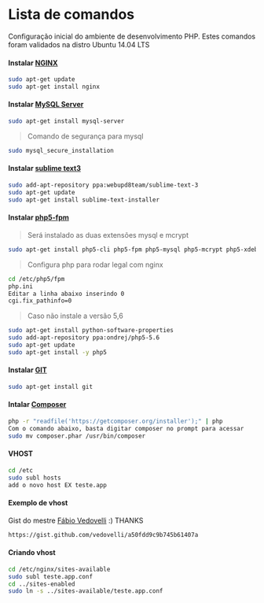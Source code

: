 # Lista de comandos

Configuração inicial do ambiente de desenvolvimento PHP.
Estes comandos foram validados na distro Ubuntu 14.04 LTS

#### Instalar [NGINX](https://www.nginx.com/)
```sh
sudo apt-get update
sudo apt-get install nginx
```

#### Instalar [MySQL Server](https://www.mysql.com/)

```sh
sudo apt-get install mysql-server
```

> Comando de segurança para mysql

```sh
sudo mysql_secure_installation
```

#### Instalar [sublime text3](http://www.sublimetext.com/3)

```sh
sudo add-apt-repository ppa:webupd8team/sublime-text-3
sudo apt-get update
sudo apt-get install sublime-text-installer
```

#### Instalar [php5-fpm](http://www.php.net/)

> Será instalado as duas extensões mysql e mcrypt

```sh
sudo apt-get install php5-cli php5-fpm php5-mysql php5-mcrypt php5-xdebug
```

> Configura php para rodar legal com nginx

```sh
cd /etc/php5/fpm
php.ini
Editar a linha abaixo inserindo 0
cgi.fix_pathinfo=0
```

> Caso não instale a versão 5,6

```sh
sudo apt-get install python-software-properties 
sudo add-apt-repository ppa:ondrej/php5-5.6 
sudo apt-get update 
sudo apt-get install -y php5
```

#### Instalar [GIT](https://git-scm.com/)

```sh
sudo apt-get install git
```

#### Intalar [Composer](https://getcomposer.org/)

```sh
php -r "readfile('https://getcomposer.org/installer');" | php
Com o comando abaixo, basta digitar composer no prompt para acessar
sudo mv composer.phar /usr/bin/composer
```

#### VHOST

```sh
cd /etc
sudo subl hosts
add o novo host EX teste.app
```

#### Exemplo de vhost

Gist do mestre [Fábio Vedovelli](https://github.com/vedovelli) :) THANKS
```sh
https://gist.github.com/vedovelli/a50fdd9c9b745b61407a
```

#### Criando vhost

```sh
cd /etc/nginx/sites-available
sudo subl teste.app.conf
cd ../sites-enabled
sudo ln -s ../sites-available/teste.app.conf
```
